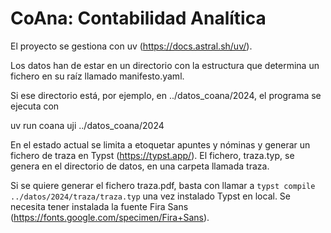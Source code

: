 # CoAna: Contabilidad Analítica

El proyecto se gestiona con uv (https://docs.astral.sh/uv/).

Los datos han de estar en un directorio con la estructura que determina un fichero en su raíz llamado manifesto.yaml.

Si ese directorio está, por ejemplo, en ../datos_coana/2024, el programa se ejecuta con

uv run coana uji ../datos_coana/2024

En el estado actual se limita a etoquetar apuntes y nóminas y generar un fichero de traza en Typst (https://typst.app/). El fichero, traza.typ, se genera en el directorio de datos, en una carpeta llamada traza.

Si se quiere generar el fichero traza.pdf, basta con llamar a `typst compile ../datos/2024/traza/traza.typ` una vez instalado Typst en local. Se necesita tener instalada la fuente Fira Sans (https://fonts.google.com/specimen/Fira+Sans).
